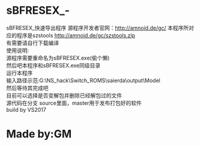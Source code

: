 # sBFRESEX_-
sBFRESEX_快速导出程序
源程序开发者官网：http://amnoid.de/gc/
本程序所对应的程序是szstools http://amnoid.de/gc/szstools.zip
<br>有需要请自行下载编译
<br>使用说明:
<br>源程序需要重命名为sBFRESEX.exe(偷个懒)
<br>然后吧本程序和sBFRESEX.exe同级目录
<br>运行本程序
<br>输入路径示范:G:\\NS_hack\\Switch_ROMS\\saierda\\output\\Model
<br>然后等待其完成吧
<br>目前可以选择是否变解包并删除已经解包过的文件
<br>源代码在分支 source里面，master用于发布打包好的软件
<br>build by VS2017
<br><h1>Made by:GM</h1>
